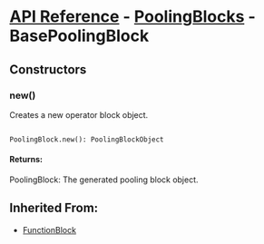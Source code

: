 # [API Reference](../../API.md) - [PoolingBlocks](../PoolingBlocks.md) - BasePoolingBlock

## Constructors

### new()

Creates a new operator block object.

```

PoolingBlock.new(): PoolingBlockObject

```

#### Returns:

PoolingBlock: The generated pooling block object.

## Inherited From:

* [FunctionBlock](../Cores/FunctionBlock.md)
